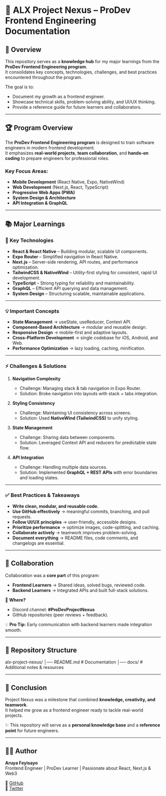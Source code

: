 # 🚀 ALX Project Nexus – ProDev Frontend Engineering Documentation

## 📌 Overview
This repository serves as a **knowledge hub** for my major learnings from the **ProDev Frontend Engineering program**.  
It consolidates key concepts, technologies, challenges, and best practices encountered throughout the program.  

The goal is to:  
- Document my growth as a frontend engineer.  
- Showcase technical skills, problem-solving ability, and UI/UX thinking.  
- Provide a reference guide for future learners and collaborators.  

---

## 🏆 Program Overview
The **ProDev Frontend Engineering program** is designed to train software engineers in modern frontend development.  
It emphasizes **real-world projects**, **team collaboration**, and **hands-on coding** to prepare engineers for professional roles.  

### Key Focus Areas:
- **Mobile Development** (React Native, Expo, NativeWind)  
- **Web Development** (Next.js, React, TypeScript)  
- **Progressive Web Apps (PWA)**  
- **System Design & Architecture**  
- **API Integration & GraphQL**  

---

## 📚 Major Learnings

### 🔑 Key Technologies
- **React & React Native** – Building modular, scalable UI components.  
- **Expo Router** – Simplified navigation in React Native.  
- **Next.js** – Server-side rendering, API routes, and performance optimization.  
- **TailwindCSS & NativeWind** – Utility-first styling for consistent, rapid UI development.  
- **TypeScript** – Strong typing for reliability and maintainability.  
- **GraphQL** – Efficient API querying and data management.  
- **System Design** – Structuring scalable, maintainable applications.  

---

### 💡 Important Concepts
- **State Management** → useState, useReducer, Context API.  
- **Component-Based Architecture** → modular and reusable design.  
- **Responsive Design** → mobile-first and adaptive layouts.  
- **Cross-Platform Development** → single codebase for iOS, Android, and Web.  
- **Performance Optimization** → lazy loading, caching, minification.  

---

### ⚡ Challenges & Solutions
1. **Navigation Complexity**  
   - Challenge: Managing stack & tab navigation in Expo Router.  
   - Solution: Broke navigation into layouts with stack + tabs integration.  

2. **Styling Consistency**  
   - Challenge: Maintaining UI consistency across screens.  
   - Solution: Used **NativeWind (TailwindCSS)** to unify styling.  

3. **State Management**  
   - Challenge: Sharing data between components.  
   - Solution: Leveraged Context API and reducers for predictable state flow.  

4. **API Integration**  
   - Challenge: Handling multiple data sources.  
   - Solution: Implemented **GraphQL + REST APIs** with error boundaries and loading states.  

---

### ✅ Best Practices & Takeaways
- **Write clean, modular, and reusable code.**  
- **Use GitHub effectively** → meaningful commits, branching, and pull requests.  
- **Follow UI/UX principles** → user-friendly, accessible designs.  
- **Prioritize performance** → optimize images, code-splitting, and caching.  
- **Collaborate actively** → teamwork improves problem-solving.  
- **Document everything** → README files, code comments, and changelogs are essential.  

---

## 🤝 Collaboration
Collaboration was a **core part** of this program:  

- **Frontend Learners** → Shared ideas, solved bugs, reviewed code.  
- **Backend Learners** → Integrated APIs and built full-stack solutions.  

📍 **Where?**  
- Discord channel: **#ProDevProjectNexus**  
- GitHub repositories (peer reviews + feedback).  

💡 **Pro Tip:** Early communication with backend learners made integration smooth.  

---

## 📂 Repository Structure
alx-project-nexus/
│── README.md # Documentation
│── docs/ # Additional notes & resources


---

## 🎯 Conclusion
Project Nexus was a milestone that combined **knowledge, creativity, and teamwork**.  
It helped me grow as a frontend engineer ready to tackle real-world projects.  

✨ This repository will serve as a **personal knowledge base** and a **reference point** for future engineers.  

---

## 👨‍💻 Author
**Aruya Feyisayo**  
Frontend Engineer | ProDev Learner | Passionate about React, Next.js & Web3  

🔗 [GitHub](https://github.com/aruya-feyisayo)  
🔗 [Twitter](https://twitter.com/)  
